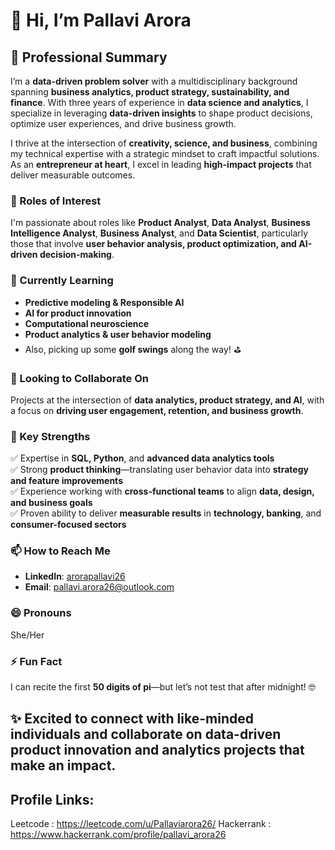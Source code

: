 # 👋 Hi, I’m Pallavi Arora  

## 🚀 Professional Summary  
I’m a **data-driven problem solver** with a multidisciplinary background spanning **business analytics, product strategy, sustainability, and finance**. With three years of experience in **data science and analytics**, I specialize in leveraging **data-driven insights** to shape product decisions, optimize user experiences, and drive business growth.  

I thrive at the intersection of **creativity, science, and business**, combining my technical expertise with a strategic mindset to craft impactful solutions. As an **entrepreneur at heart**, I excel in leading **high-impact projects** that deliver measurable outcomes.  

### 👀 Roles of Interest  
I'm passionate about roles like **Product Analyst**, **Data Analyst**, **Business Intelligence Analyst**, **Business Analyst**, and **Data Scientist**, particularly those that involve **user behavior analysis, product optimization, and AI-driven decision-making**.  

### 🌱 Currently Learning  
- **Predictive modeling & Responsible AI**  
- **AI for product innovation**  
- **Computational neuroscience**  
- **Product analytics & user behavior modeling**  
- Also, picking up some **golf swings** along the way! ⛳  

### 💞️ Looking to Collaborate On  
Projects at the intersection of **data analytics, product strategy, and AI**, with a focus on **driving user engagement, retention, and business growth**.  

### 💪 Key Strengths  
✅ Expertise in **SQL, Python**, and **advanced data analytics tools**  
✅ Strong **product thinking**—translating user behavior data into **strategy and feature improvements**  
✅ Experience working with **cross-functional teams** to align **data, design, and business goals**  
✅ Proven ability to deliver **measurable results** in **technology, banking**, and **consumer-focused sectors**  

### 📫 How to Reach Me  
- **LinkedIn**: [arorapallavi26](https://www.linkedin.com/in/arorapallavi26/)  
- **Email**: [pallavi.arora26@outlook.com](mailto:pallavi.arora26@outlook.com)  

### 😄 Pronouns  
She/Her  

### ⚡ Fun Fact  
I can recite the first **50 digits of pi**—but let’s not test that after midnight! 🤓  

✨ Excited to connect with like-minded individuals and collaborate on **data-driven product innovation and analytics projects** that make an impact.  
---

## Profile Links:   

Leetcode : https://leetcode.com/u/Pallaviarora26/
Hackerrank : https://www.hackerrank.com/profile/pallavi_arora26

<!---
ispal26/ispal26 is a ✨ special ✨ repository because its `README.md` (this file) appears on your GitHub profile.
You can click the Preview link to take a look at your changes.
--->

